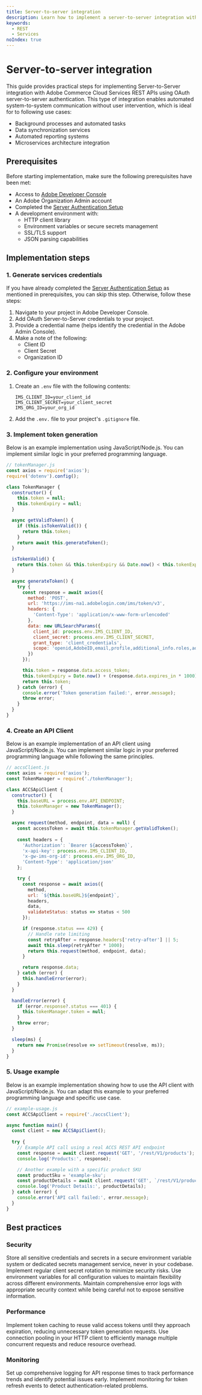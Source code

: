 ```yaml
---
title: Server-to-server integration
description: Learn how to implement a server-to-server integration with the Adobe Commerce as a Cloud Service REST API.
keywords:
  - REST
  - Services
noIndex: true
---
```


# Server-to-server integration

This guide provides practical steps for implementing Server-to-Server integration with Adobe Commerce Cloud Services REST APIs using OAuth server-to-server authentication. This type of integration enables automated system-to-system communication without user intervention, which is ideal for to following use cases:

- Background processes and automated tasks
- Data synchronization services
- Automated reporting systems
- Microservices architecture integration

## Prerequisites

Before starting implementation, make sure the following prerequisites have been met:

- Access to [Adobe Developer Console](https://developer.adobe.com/console)
- An Adobe Organization Admin account
- Completed the [Server Authentication Setup](/rest/authentication/server-to-server.md)
- A development environment with:
  - HTTP client library
  - Environment variables or secure secrets management
  - SSL/TLS support
  - JSON parsing capabilities

## Implementation steps

### 1. Generate services credentials

If you have already completed the [Server Authentication Setup](/rest/authentication/server-to-server.md) as mentioned in prerequisites, you can skip this step. Otherwise, follow these steps:

1. Navigate to your project in Adobe Developer Console.
2. Add OAuth Server-to-Server credentials to your project.
3. Provide a credential name (helps identify the credential in the Adobe Admin Console).
4. Make a note of the following:
   - Client ID
   - Client Secret
   - Organization ID

### 2. Configure your environment

1. Create an `.env` file with the following contents:

   ```plaintext
   IMS_CLIENT_ID=your_client_id
   IMS_CLIENT_SECRET=your_client_secret
   IMS_ORG_ID=your_org_id
   ```

1. Add the `.env.` file to your project's `.gitignore` file.

### 3. Implement token generation

Below is an example implementation using JavaScript/Node.js. You can implement similar logic in your preferred programming language.

```javascript
// tokenManager.js
const axios = require('axios');
require('dotenv').config();

class TokenManager {
  constructor() {
    this.token = null;
    this.tokenExpiry = null;
  }

  async getValidToken() {
    if (this.isTokenValid()) {
      return this.token;
    }
    return await this.generateToken();
  }

  isTokenValid() {
    return this.token && this.tokenExpiry && Date.now() < this.tokenExpiry;
  }

  async generateToken() {
    try {
      const response = await axios({
        method: 'POST',
        url: 'https://ims-na1.adobelogin.com/ims/token/v3',
        headers: {
          'Content-Type': 'application/x-www-form-urlencoded'
        },
        data: new URLSearchParams({
          client_id: process.env.IMS_CLIENT_ID,
          client_secret: process.env.IMS_CLIENT_SECRET,
          grant_type: 'client_credentials',
          scope: 'openid,AdobeID,email,profile,additional_info.roles,additional_info.projectedProductContext'  // required scopes
        })
      });

      this.token = response.data.access_token;
      this.tokenExpiry = Date.now() + (response.data.expires_in * 1000);
      return this.token;
    } catch (error) {
      console.error('Token generation failed:', error.message);
      throw error;
    }
  }
}
```

### 4. Create an API Client

Below is an example implementation of an API client using JavaScript/Node.js. You can implement similar logic in your preferred programming language while following the same principles.

```javascript
// accsClient.js
const axios = require('axios');
const TokenManager = require('./tokenManager');

class ACCSApiClient {
  constructor() {
    this.baseURL = process.env.API_ENDPOINT;
    this.tokenManager = new TokenManager();
  }

  async request(method, endpoint, data = null) {
    const accessToken = await this.tokenManager.getValidToken();
    
    const headers = {
      'Authorization': `Bearer ${accessToken}`,
      'x-api-key': process.env.IMS_CLIENT_ID,
      'x-gw-ims-org-id': process.env.IMS_ORG_ID,
      'Content-Type': 'application/json'
    };

    try {
      const response = await axios({
        method,
        url: `${this.baseURL}${endpoint}`,
        headers,
        data,
        validateStatus: status => status < 500
      });

      if (response.status === 429) {
        // Handle rate limiting
        const retryAfter = response.headers['retry-after'] || 5;
        await this.sleep(retryAfter * 1000);
        return this.request(method, endpoint, data);
      }

      return response.data;
    } catch (error) {
      this.handleError(error);
    }
  }

  handleError(error) {
    if (error.response?.status === 401) {
      this.tokenManager.token = null;
    }
    throw error;
  }

  sleep(ms) {
    return new Promise(resolve => setTimeout(resolve, ms));
  }
}
```

### 5. Usage example

Below is an example implementation showing how to use the API client with JavaScript/Node.js. You can adapt this example to your preferred programming language and specific use case.

```javascript
// example-usage.js
const ACCSApiClient = require('./accsClient');

async function main() {
  const client = new ACCSApiClient();
  
  try {
    // Example API call using a real ACCS REST API endpoint
    const response = await client.request('GET', '/rest/V1/products');
    console.log('Products:', response);

    // Another example with a specific product SKU
    const productSku = 'example-sku';
    const productDetails = await client.request('GET', `/rest/V1/products/${productSku}`);
    console.log('Product Details:', productDetails);
  } catch (error) {
    console.error('API call failed:', error.message);
  }
}
```

## Best practices

### Security

Store all sensitive credentials and secrets in a secure environment variable system or dedicated secrets management service, never in your codebase. Implement regular client secret rotation to minimize security risks. Use environment variables for all configuration values to maintain flexibility across different environments. Maintain comprehensive error logs with appropriate security context while being careful not to expose sensitive information.

### Performance

Implement token caching to reuse valid access tokens until they approach expiration, reducing unnecessary token generation requests. Use connection pooling in your HTTP client to efficiently manage multiple concurrent requests and reduce resource overhead.

### Monitoring

Set up comprehensive logging for API response times to track performance trends and identify potential issues early. Implement monitoring for token refresh events to detect authentication-related problems.
